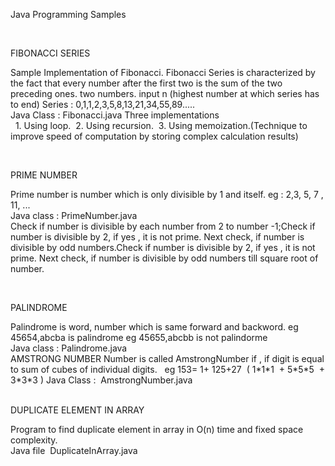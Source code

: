 <p>Java Programming Samples</p>
<p>&nbsp;</p>
<p>FIBONACCI SERIES</p>
<p>Sample Implementation of Fibonacci. Fibonacci Series is characterized by the fact that every number after the first two is the sum of the two preceding ones. two numbers. input n (highest number at which series has to end) Series : 0,1,1,2,3,5,8,13,21,34,55,89.....<br />Java Class : Fibonacci.java Three implementations<br />&nbsp; 1. Using loop. &nbsp;2. Using recursion. &nbsp;3. Using memoization.(Technique to improve speed of computation by storing complex calculation results)</p>
<p>&nbsp;</p>
<p>PRIME NUMBER</p>
<p>Prime number is number which is only divisible by 1 and itself. eg : 2,3, 5, 7 , 11, ...<br />Java class : PrimeNumber.java<br />Check if number is divisible by each number from 2 to number -1;Check if number is divisible by 2, if yes , it is not prime. Next check, if number is divisible by odd numbers.Check if number is divisible by 2, if yes , it is not prime. Next check, if number is divisible by odd numbers till square root of number.</p>
<p>&nbsp;</p>
<p>PALINDROME</p>
<p>Palindrome is word, number which is same forward and backword.&nbsp;eg 45654,abcba is palindrome&nbsp;eg 45655,abcbb is not palindorme<br />Java class : Palindrome.java<br />AMSTRONG NUMBER Number is called AmstrongNumber if , if digit is equal to sum of cubes of individual digits. &nbsp; eg 153= 1+ 125+27 &nbsp;( 1*1*1 &nbsp;+ 5*5*5 &nbsp;+ 3*3*3 ) Java Class : &nbsp;AmstrongNumber.java &nbsp;<br />&nbsp; &nbsp; &nbsp; &nbsp;</p>
<p>DUPLICATE ELEMENT IN ARRAY&nbsp;&nbsp;</p>
<p>Program to find duplicate element in array in O(n) time and fixed space complexity.&nbsp;&nbsp;<br />Java file&nbsp; DuplicateInArray.java&nbsp;</p>
